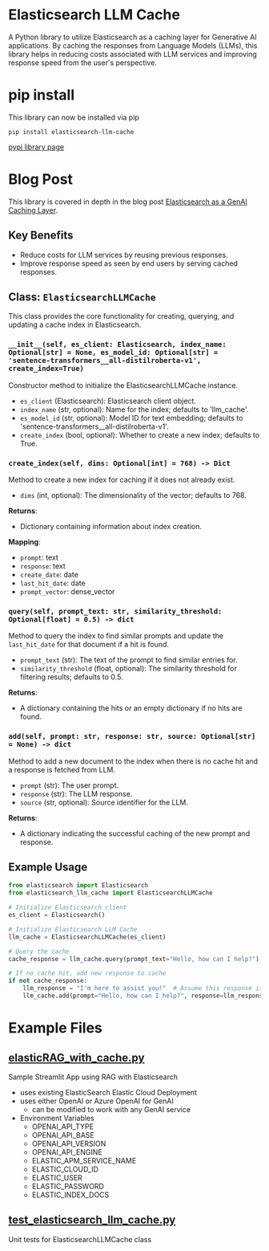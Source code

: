 # Elasticsearch LLM Cache
A Python library to utilize Elasticsearch as a caching layer for Generative AI applications. By caching the responses from Language Models (LLMs), this library helps in reducing costs associated with LLM services and improving response speed from the user's perspective.

# pip install
This library can now be installed via pip

`pip install elasticsearch-llm-cache`

[pypi library page](https://pypi.org/project/elasticsearch-llm-cache)


# Blog Post
This library is covered in depth in the blog post [Elasticsearch as a GenAI Caching Layer](https://www.elastic.co/search-labs/elasticsearch-as-a-genai-caching-layer).

## Key Benefits
- Reduce costs for LLM services by reusing previous responses.
- Improve response speed as seen by end users by serving cached responses.

## Class: `ElasticsearchLLMCache`
This class provides the core functionality for creating, querying, and updating a cache index in Elasticsearch.

### `__init__(self, es_client: Elasticsearch, index_name: Optional[str] = None, es_model_id: Optional[str] = 'sentence-transformers__all-distilroberta-v1', create_index=True)`
Constructor method to initialize the ElasticsearchLLMCache instance.

- `es_client` (Elasticsearch): Elasticsearch client object.
- `index_name` (str, optional): Name for the index; defaults to 'llm_cache'.
- `es_model_id` (str, optional): Model ID for text embedding; defaults to 'sentence-transformers__all-distilroberta-v1'.
- `create_index` (bool, optional): Whether to create a new index; defaults to True.

### `create_index(self, dims: Optional[int] = 768) -> Dict`
Method to create a new index for caching if it does not already exist.

- `dims` (int, optional): The dimensionality of the vector; defaults to 768.

**Returns**:
- Dictionary containing information about index creation.

**Mapping**:
- `prompt`: text
- `response`: text
- `create_date`: date
- `last_hit_date`: date
- `prompt_vector`: dense_vector

### `query(self, prompt_text: str, similarity_threshold: Optional[float] = 0.5) -> dict`
Method to query the index to find similar prompts and update the `last_hit_date` for that document if a hit is found.

- `prompt_text` (str): The text of the prompt to find similar entries for.
- `similarity_threshold` (float, optional): The similarity threshold for filtering results; defaults to 0.5.

**Returns**:
- A dictionary containing the hits or an empty dictionary if no hits are found.

### `add(self, prompt: str, response: str, source: Optional[str] = None) -> dict`
Method to add a new document to the index when there is no cache hit and a response is fetched from LLM.

- `prompt` (str): The user prompt.
- `response` (str): The LLM response.
- `source` (str, optional): Source identifier for the LLM.

**Returns**:
- A dictionary indicating the successful caching of the new prompt and response.

## Example Usage
```python
from elasticsearch import Elasticsearch
from elasticsearch_llm_cache import ElasticsearchLLMCache

# Initialize Elasticsearch client
es_client = Elasticsearch()

# Initialize Elasticsearch LLM Cache
llm_cache = ElasticsearchLLMCache(es_client)

# Query the cache
cache_response = llm_cache.query(prompt_text="Hello, how can I help?")

# If no cache hit, add new response to cache
if not cache_response:
    llm_response = "I'm here to assist you!"  # Assume this response is fetched from LLM
    llm_cache.add(prompt="Hello, how can I help?", response=llm_response)
   ```

# Example Files
## [elasticRAG_with_cache.py](elasticRAG_with_cache.py)
Sample Streamlit App using RAG with Elasticsearch

- uses existing ElasticSearch Elastic Cloud Deployment
- uses either OpenAI or Azure OpenAI for GenAI
  - can be modified to work with any GenAI service
- Environment Variables
  - OPENAI_API_TYPE
  - OPENAI_API_BASE
  - OPENAI_API_VERSION
  - OPENAI_API_ENGINE
  - ELASTIC_APM_SERVICE_NAME
  - ELASTIC_CLOUD_ID
  - ELASTIC_USER
  - ELASTIC_PASSWORD
  - ELASTIC_INDEX_DOCS

## [test_elasticsearch_llm_cache.py](test_elasticsearch_llm_cache.py)
Unit tests for ElasticsearchLLMCache class

